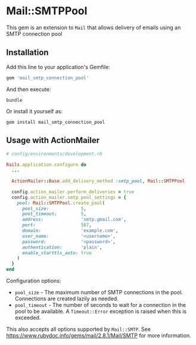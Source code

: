 # Mail::SMTPPool

This gem is an extension to `Mail` that allows delivery of emails using an SMTP connection pool

## Installation

Add this line to your application's Gemfile:

```ruby
gem 'mail_smtp_connection_pool'
```

And then execute:

```shell
bundle
```

Or install it yourself as:

```shell
gem install mail_smtp_connection_pool
```

## Usage with ActionMailer

```ruby
# config/environments/development.rb

Rails.application.configure do
  ...

  ActionMailer::Base.add_delivery_method :smtp_pool, Mail::SMTPPool

  config.action_mailer.perform_deliveries = true
  config.action_mailer.smtp_pool_settings = {
    pool: Mail::SMTPPool.create_pool(
      pool_size:            5,
      pool_timeout:         5,
      address:              'smtp.gmail.com',
      port:                 587,
      domain:               'example.com',
      user_name:            '<username>',
      password:             '<password>',
      authentication:       'plain',
      enable_starttls_auto: true
    )
  }
end
```

Configuration options:

* `pool_size` - The maximum number of SMTP connections in the pool. Connections are created lazily as needed.
* `pool_timeout` - The number of seconds to wait for a connection in the pool to be available. A `Timeout::Error` exception is raised when this is exceeded.

This also accepts all options supported by `Mail::SMTP`. See https://www.rubydoc.info/gems/mail/2.8.1/Mail/SMTP for more information.
